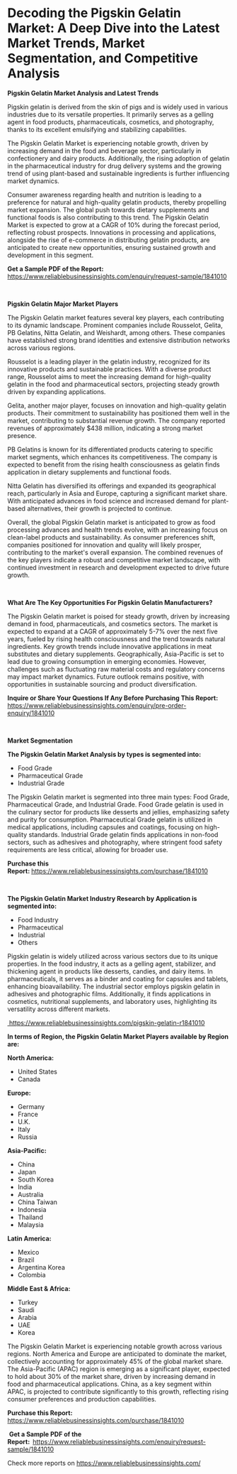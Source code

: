 <p><h1>Decoding the Pigskin Gelatin Market: A Deep Dive into the Latest Market Trends, Market Segmentation, and Competitive Analysis</h1></p><p><strong>Pigskin Gelatin Market Analysis and Latest Trends</strong></p>
<p><p>Pigskin gelatin is derived from the skin of pigs and is widely used in various industries due to its versatile properties. It primarily serves as a gelling agent in food products, pharmaceuticals, cosmetics, and photography, thanks to its excellent emulsifying and stabilizing capabilities. </p><p>The Pigskin Gelatin Market is experiencing notable growth, driven by increasing demand in the food and beverage sector, particularly in confectionery and dairy products. Additionally, the rising adoption of gelatin in the pharmaceutical industry for drug delivery systems and the growing trend of using plant-based and sustainable ingredients is further influencing market dynamics. </p><p>Consumer awareness regarding health and nutrition is leading to a preference for natural and high-quality gelatin products, thereby propelling market expansion. The global push towards dietary supplements and functional foods is also contributing to this trend. The Pigskin Gelatin Market is expected to grow at a CAGR of 10% during the forecast period, reflecting robust prospects. Innovations in processing and applications, alongside the rise of e-commerce in distributing gelatin products, are anticipated to create new opportunities, ensuring sustained growth and development in this segment.</p></p>
<p><strong>Get a Sample PDF of the Report:&nbsp;</strong> <a href="https://www.reliablebusinessinsights.com/enquiry/request-sample/1841010?utm_campaign=3353&utm_medium=2&utm_source=Github&utm_content=ia&utm_term=08032025&utm_id=pigskin-gelatin">https://www.reliablebusinessinsights.com/enquiry/request-sample/1841010</a></p>
<p>&nbsp;</p>
<p><strong>Pigskin Gelatin Major Market Players</strong></p>
<p><p>The Pigskin Gelatin market features several key players, each contributing to its dynamic landscape. Prominent companies include Rousselot, Gelita, PB Gelatins, Nitta Gelatin, and Weishardt, among others. These companies have established strong brand identities and extensive distribution networks across various regions.</p><p>Rousselot is a leading player in the gelatin industry, recognized for its innovative products and sustainable practices. With a diverse product range, Rousselot aims to meet the increasing demand for high-quality gelatin in the food and pharmaceutical sectors, projecting steady growth driven by expanding applications.</p><p>Gelita, another major player, focuses on innovation and high-quality gelatin products. Their commitment to sustainability has positioned them well in the market, contributing to substantial revenue growth. The company reported revenues of approximately $438 million, indicating a strong market presence.</p><p>PB Gelatins is known for its differentiated products catering to specific market segments, which enhances its competitiveness. The company is expected to benefit from the rising health consciousness as gelatin finds application in dietary supplements and functional foods.</p><p>Nitta Gelatin has diversified its offerings and expanded its geographical reach, particularly in Asia and Europe, capturing a significant market share. With anticipated advances in food science and increased demand for plant-based alternatives, their growth is projected to continue.</p><p>Overall, the global Pigskin Gelatin market is anticipated to grow as food processing advances and health trends evolve, with an increasing focus on clean-label products and sustainability. As consumer preferences shift, companies positioned for innovation and quality will likely prosper, contributing to the market's overall expansion. The combined revenues of the key players indicate a robust and competitive market landscape, with continued investment in research and development expected to drive future growth.</p></p>
<p>&nbsp;</p>
<p><strong>What Are The Key Opportunities For Pigskin Gelatin Manufacturers?</strong></p>
<p><p>The Pigskin Gelatin market is poised for steady growth, driven by increasing demand in food, pharmaceuticals, and cosmetics sectors. The market is expected to expand at a CAGR of approximately 5-7% over the next five years, fueled by rising health consciousness and the trend towards natural ingredients. Key growth trends include innovative applications in meat substitutes and dietary supplements. Geographically, Asia-Pacific is set to lead due to growing consumption in emerging economies. However, challenges such as fluctuating raw material costs and regulatory concerns may impact market dynamics. Future outlook remains positive, with opportunities in sustainable sourcing and product diversification.</p></p>
<p><strong>Inquire or Share Your Questions If Any Before Purchasing This Report:</strong> <a href="https://www.reliablebusinessinsights.com/enquiry/pre-order-enquiry/1841010?utm_campaign=3353&utm_medium=2&utm_source=Github&utm_content=ia&utm_term=08032025&utm_id=pigskin-gelatin">https://www.reliablebusinessinsights.com/enquiry/pre-order-enquiry/1841010</a></p>
<p>&nbsp;</p>
<p><strong>Market Segmentation</strong></p>
<p><strong>The Pigskin Gelatin Market Analysis by types is segmented into:</strong></p>
<p><ul><li>Food Grade</li><li>Pharmaceutical Grade</li><li>Industrial Grade</li></ul></p>
<p><p>The Pigskin Gelatin market is segmented into three main types: Food Grade, Pharmaceutical Grade, and Industrial Grade. Food Grade gelatin is used in the culinary sector for products like desserts and jellies, emphasizing safety and purity for consumption. Pharmaceutical Grade gelatin is utilized in medical applications, including capsules and coatings, focusing on high-quality standards. Industrial Grade gelatin finds applications in non-food sectors, such as adhesives and photography, where stringent food safety requirements are less critical, allowing for broader use.</p></p>
<p><strong>Purchase this Report:&nbsp;</strong><a href="https://www.reliablebusinessinsights.com/purchase/1841010?utm_campaign=3353&utm_medium=2&utm_source=Github&utm_content=ia&utm_term=08032025&utm_id=pigskin-gelatin">https://www.reliablebusinessinsights.com/purchase/1841010</a></p>
<p>&nbsp;</p>
<p><strong>The Pigskin Gelatin Market Industry Research by Application is segmented into:</strong></p>
<p><ul><li>Food Industry</li><li>Pharmaceutical</li><li>Industrial</li><li>Others</li></ul></p>
<p><p>Pigskin gelatin is widely utilized across various sectors due to its unique properties. In the food industry, it acts as a gelling agent, stabilizer, and thickening agent in products like desserts, candies, and dairy items. In pharmaceuticals, it serves as a binder and coating for capsules and tablets, enhancing bioavailability. The industrial sector employs pigskin gelatin in adhesives and photographic films. Additionally, it finds applications in cosmetics, nutritional supplements, and laboratory uses, highlighting its versatility across different markets.</p></p>
<p><a href="https://www.reliablebusinessinsights.com/pigskin-gelatin-r1841010?utm_campaign=3353&utm_medium=2&utm_source=Github&utm_content=ia&utm_term=08032025&utm_id=pigskin-gelatin">&nbsp;https://www.reliablebusinessinsights.com/pigskin-gelatin-r1841010</a></p>
<p><strong>In terms of Region, the Pigskin Gelatin Market Players available by Region are:</strong></p>
<p>
    <p> <strong> North America: </strong>
        <ul>
            <li>United States</li>
            <li>Canada</li>
        </ul>
        </p> 
    <p> <strong> Europe: </strong>
        <ul>
            <li>Germany</li>
            <li>France</li>
            <li>U.K.</li>
            <li>Italy</li>
            <li>Russia</li>
        </ul>
        </p> 
    <p> <strong> Asia-Pacific: </strong>
        <ul>
            <li>China</li>
            <li>Japan</li>
            <li>South Korea</li>
            <li>India</li>
            <li>Australia</li>
            <li>China Taiwan</li>
            <li>Indonesia</li>
            <li>Thailand</li>
            <li>Malaysia</li>
        </ul>
        </p> 
    <p> <strong> Latin America: </strong>
        <ul>
            <li>Mexico</li>
            <li>Brazil</li>
            <li>Argentina Korea</li>
            <li>Colombia</li>
        </ul>
        </p> 
    <p> <strong> Middle East & Africa: </strong>
        <ul>
            <li>Turkey</li>
            <li>Saudi</li>
            <li>Arabia</li>
            <li>UAE</li>
            <li>Korea</li>
        </ul>
    </p>
    </p>
<p><p>The Pigskin Gelatin Market is experiencing notable growth across various regions. North America and Europe are anticipated to dominate the market, collectively accounting for approximately 45% of the global market share. The Asia-Pacific (APAC) region is emerging as a significant player, expected to hold about 30% of the market share, driven by increasing demand in food and pharmaceutical applications. China, as a key segment within APAC, is projected to contribute significantly to this growth, reflecting rising consumer preferences and production capabilities.</p></p>
<p><strong>Purchase this Report: </strong><a href="https://www.reliablebusinessinsights.com/purchase/1841010?utm_campaign=3353&utm_medium=2&utm_source=Github&utm_content=ia&utm_term=08032025&utm_id=pigskin-gelatin">https://www.reliablebusinessinsights.com/purchase/1841010</a></p>
<p>&nbsp;<strong>Get a Sample PDF of the Report:&nbsp;&nbsp;</strong><a href="https://www.reliablebusinessinsights.com/enquiry/request-sample/1841010?utm_campaign=3353&utm_medium=2&utm_source=Github&utm_content=ia&utm_term=08032025&utm_id=pigskin-gelatin">https://www.reliablebusinessinsights.com/enquiry/request-sample/1841010</a></p>
<p><strong></strong></p>
<p>Check more reports on <a href="https://www.reliablebusinessinsights.com/?utm_campaign=3353&utm_medium=2&utm_source=Github&utm_content=ia&utm_term=08032025&utm_id=pigskin-gelatin">https://www.reliablebusinessinsights.com/</a></p>